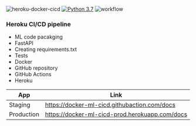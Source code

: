 
![heroku-docker-cicd](https://github.com/suhas-ds/credit-approval-docker/workflows/Credit-Approval-Docker-Heroku/badge.svg?event=push) [![Python 3.7](https://img.shields.io/badge/python-3.7-blue.svg)](https://www.python.org/downloads/release/python-370/)  ![workflow](https://github.com/suhas-ds/heroku-docker-cicd/actions/workflows/workflow.yml/badge.svg)

### Heroku CI/CD pipeline

- ML code pacakging
- FastAPI
- Creating requirements.txt
- Tests
- Docker
- GitHub repository
- GitHub Actions
- Heroku

| App | Link |
| ------ | ------ |
| Staging | https://docker-ml-cicd.githubaction.com/docs |
| Production | https://docker-ml-cicd-prod.herokuapp.com/docs |
